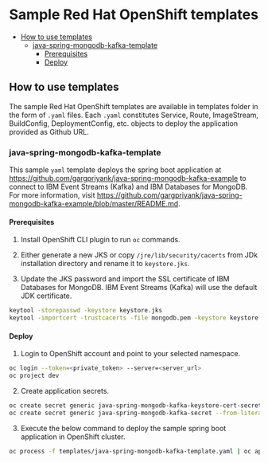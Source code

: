# Sample Red Hat OpenShift templates

- [How to use templates](#how-to-use-templates)
    - [java-spring-mongodb-kafka-template](#java-spring-mongodb-kafka-template)
        - [Prerequisites](#prerequisites)
        - [Deploy](#deploy)

## How to use templates

The sample Red Hat OpenShift templates are available in templates folder in the form of `.yaml` files. Each `.yaml` constitutes Service, Route, ImageStream, BuildConfig, DeploymentConfig, etc. objects to deploy the application provided as Github URL.

### java-spring-mongodb-kafka-template

This sample `yaml` template deploys the spring boot application at https://github.com/gargpriyank/java-spring-mongodb-kafka-example to connect to IBM Event Streams (Kafka) and IBM Databases for MongoDB. For more information, visit https://github.com/gargpriyank/java-spring-mongodb-kafka-example/blob/master/README.md.

#### Prerequisites

1. Install OpenShift CLI plugin to run `oc` commands.

2. Either generate a new JKS or copy `/jre/lib/security/cacerts` from JDk installation directory and rename it to `keystore.jks`.

3. Update the JKS password and import the SSL certificate of IBM Databases for MongoDB. IBM Event Streams (Kafka) will use the default JDK certificate.
```bash
keytool -storepasswd -keystore keystore.jks
keytool -importcert -trustcacerts -file mongodb.pem -keystore keystore.jks -alias mongodb -storepass <secure_password>
```

#### Deploy

1. Login to OpenShift account and point to your selected namespace.

```bash
oc login --token=<private_token> --server=<server_url>
oc project dev
```

2. Create application secrets.

```bash
oc create secret generic java-spring-mongodb-kafka-keystore-cert-secret --from-file=keystore.jks
oc create secret generic java-spring-mongodb-kafka-secret --from-literal=jvm-secret="-Djavax.net.ssl.trustStore=/etc/keystore/cert/keystore.jks -Djavax.net.ssl.trustStorePassword=<secure_password>" --from-literal=mongo-db-url="<database_url starting with mongodb://>" --from-literal=mongo-db-name="<database_name>" --from-literal=es_kafka_topic_name="<kafka_topic_name>" --from-literal=es_kafka_service_name='<es_kafka_service_creds>'
```

3. Execute the below command to deploy the sample spring boot application in OpenShift cluster.

```bash
oc process -f templates/java-spring-mongodb-kafka-template.yaml | oc apply -f -
```